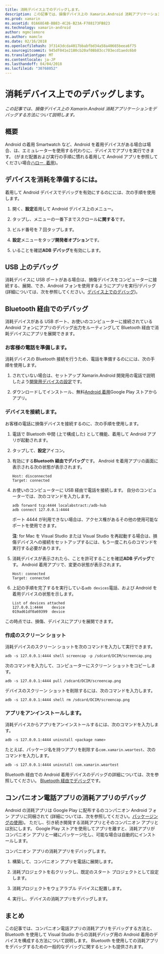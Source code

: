 ```yaml
---
title: 消耗デバイス上でのデバッグします。
description: この記事では、損傷デバイス上の Xamarin.Android 消耗アプリケーションをデバッグする方法について説明します。
ms.prod: xamarin
ms.assetid: 01668E4B-BB83-4C26-B23A-F788173FB823
ms.technology: xamarin-android
author: mgmclemore
ms.author: mamcle
ms.date: 02/16/2018
ms.openlocfilehash: 3f3143dcda4017bbabfbd34a58a40665beea6f75
ms.sourcegitcommit: 945df041e2180cb20af08b83cc703ecd1aedc6b0
ms.translationtype: MT
ms.contentlocale: ja-JP
ms.lasthandoff: 04/04/2018
ms.locfileid: "30768052"
---
```

# <a name="debug-on-a-wear-device"></a>消耗デバイス上でのデバッグします。

_この記事では、損傷デバイス上の Xamarin.Android 消耗アプリケーションをデバッグする方法について説明します。_


## <a name="overview"></a>概要

Android の着用 Smartwatch など、Android を着用デバイスがある場合は場合、は、エミュレーターを使用する代わりに、デバイスでアプリを実行できます。 (がまだ配置および実行の手順に慣れる着用して Android アプリを参照してください場合[ハロー, 着用](~/android/wear/get-started/hello-wear.md))。

## <a name="prepare-the-wear-device"></a>デバイスを消耗を準備するには。

着用して Android デバイスでデバッグを有効にするのにには、次の手順を使用します。

1.  開く、**設定**着用して Android デバイス上のメニュー。

2.  タップし、メニューの一番下までスクロール**に関する**です。

3.  ビルド番号を 7 回タップします。

4.  **設定**メニューをタップ**開発者オプション**です。

5.  いることを確認**ADB デバッグ**を有効にします。


## <a name="debugging-over-usb"></a>USB 上のデバッグ

消耗デバイスに USB ポートがある場合は、損傷デバイスをコンピューターに接続する、展開、でき、Android フォンを使用するようにアプリを実行/デバッグ (詳細については、次を参照してください。[デバイス上でのデバッグ](~/android/deploy-test/debugging/debug-on-device.md))。


## <a name="debugging-over-bluetooth"></a>Bluetooth 経由でのデバッグ

消耗デバイスがある USB ポート、お使いのコンピューターに接続されている Android フォンにアプリのデバッグ出力をルーティングして Bluetooth 経由で消耗デバイスにアプリを展開できます。 

### <a name="prepare-your-phone"></a>お客様の電話を準備します。

消耗デバイスの Bluetooth 接続を行うため、電話を準備するのにには、次の手順を使用します。 

1.  されていない場合は、セットアップ Xamarin.Android 開発用の電話で説明したよう[開発用デバイスの設定](~/android/get-started/installation/set-up-device-for-development.md)です。

2.  ダウンロードしてインストール、無料[Android 着用](https://play.google.com/store/apps/details?id=com.google.android.wearable.app)Google Play ストアからアプリ。

### <a name="connect-the-device"></a>デバイスを接続します。

お客様の電話に損傷デバイスを接続するのに、次の手順を使用します。

1.  電話で Bluetooth 中間 (上で構成した) として機能、着用して Android アプリが起動されます。 

2.  タップして、**設定**アイコン。

3.  有効にする**Bluetooth 経由でデバッグ**です。 Android を着用アプリの画面に表示される次の状態が表示されます。

        Host: disconnected
        Target: connected

4.  お使いのコンピューターに USB 経由で電話を接続します。 自分のコンピューターでは、次のコマンドを入力します。

    ```shell
    adb forward tcp:4444 localabstract:/adb-hub
    adb connect 127.0.0.1:4444
    ```

    ポート 4444 が利用できない場合は、アクセス権があるその他の使用可能なポートを使用できます。 

    **注**: for Mac を Visual Studio または Visual Studio を再起動する場合は、損傷デバイスへの接続をセットアップするには、もう一度これらのコマンドを実行する必要があります。

5.  消耗デバイスが表示されたら、ことを許可することを確認**ADB デバッグ**です。 Android 着用アプリで、変更の状態が表示されます。

        Host: connected
        Target: connected

6.  上記の手順を完了するを実行している`adb devices`電話、および Android を着用デバイスの状態を示します。

        List of devices attached
        127.0.0.1:4444    device
        019ad61df0a69399  device

この時点では、損傷、デバイスにアプリを展開できます。

<a name="screenshots" />

### <a name="taking-screenshots"></a>作成のスクリーン ショット

消耗デバイスのスクリーン ショットを次のコマンドを入力して実行できます。 

```shell
adb -s 127.0.0.1:4444 shell screencap -p /sdcard/DCIM/screencap.png
```

次のコマンドを入力して、コンピューターにスクリーン ショットをコピーします。

```shell
adb -s 127.0.0.1:4444 pull /sdcard/DCIM/screencap.png
```

デバイスのスクリーン ショットを削除するには、次のコマンドを入力します。

```shell
adb -s 127.0.0.1:4444 shell rm /sdcard/DCIM/screencap.png
```


### <a name="uninstalling-an-app"></a>アプリをアンインストールします。

消耗デバイスからアプリをアンインストールするには、次のコマンドを入力します。

```shell
adb -s 127.0.0.1:4444 uninstall <package name>
```

たとえば、パッケージ名を持つアプリを削除する`com.xamarin.weartest`、次のコマンドを入力します。

```shell
adb -s 127.0.0.1:4444 uninstall com.xamarin.weartest
```

Bluetooth 経由での Android 着用デバイスのデバッグの詳細については、次を参照してください。 [Bluetooth 経由でデバッグ](https://developer.android.com/training/wearables/apps/bt-debugging.html)です。


## <a name="debugging-a-wear-app-with-a-companion-phone-app"></a>コンパニオン電話アプリの消耗アプリのデバッグ

Android の消耗アプリは Google Play に配布するのコンパニオン Android フォン アプリに同梱されて (詳細については、次を参照してください。[パッケージングの使用](~/android/wear/deploy-test/packaging.md))。 ただし、引き続き開発する消耗アプリとそのコンパニオン アプリとは別にします。 Google Play ストアを使用してアプリを離すと、消耗アプリがコンパニオン アプリと一緒にパッケージ化し、可能な場合は自動的にインストールします。

コンパニオン アプリの消耗アプリをデバッグします。 

1.  構築して、コンパニオン アプリを電話に展開します。

2.  消耗プロジェクトを右クリックし、既定のスタート プロジェクトとして設定します。

3.  消耗プロジェクトをウェアラブル デバイスに配置します。

4.  実行し、デバイスの消耗アプリをデバッグします。

 
## <a name="summary"></a>まとめ

この記事では、コンパニオン電話アプリの消耗アプリをデバッグする方法と、Bluetooth を使用して Visual Studio からの消耗デバッグ用の Android 着用のデバイスを構成する方法について説明します。 Bluetooth を使用しての消耗アプリをデバッグするための一般的なデバッグに関するヒントも提供されます。
